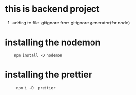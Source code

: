 # this is backend project

1. adding to file .gitignore from gitignore generator(for node).

# installing the nodemon

```
    npm install -D nodemon 
```

# installing the prettier

```
     npm i -D  prettier
```